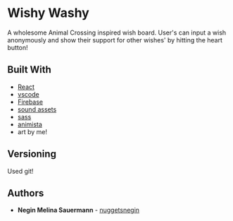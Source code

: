 # Wishy Washy
A wholesome Animal Crossing inspired wish board. User's can input a wish anonymously and show their support for other wishes' by hitting the heart button!

## Built With

* [React](https://github.com/facebook/create-react-app)
* [vscode](https://code.visualstudio.com/) 
* [Firebase](https://firebase.google.com/)
* [sound assets](https://downloads.khinsider.com/)
* [sass](https://sass-lang.com/)
* [animista](https://animista.net/)
* art by me!



## Versioning
Used git!

## Authors

* **Negin Melina Sauermann** - [nuggetsnegin](https://github.com/nuggetsnegin)
